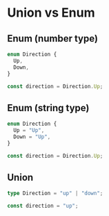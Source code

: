 # Union vs Enum

## Enum (number type)

```typescript
enum Direction {
  Up,
  Down,
}

const direction = Direction.Up;
```

## Enum (string type)

```typescript
enum Direction {
  Up = "Up",
  Down = "Up",
}

const direction = Direction.Up;
```

## Union

```typescript
type Direction = "up" | "down";

const direction = "up";
```
